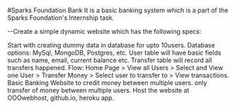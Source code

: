 #Sparks Foundation Bank
It is a basic banking system which is a part of the Sparks Foundation's Internship task.

--Create a simple dynamic website which has the following specs:

Start with creating dummy data in database for upto 10users.
Database options: MySql, MongoDB, Postgres, etc. User table will have basic fields such as name, email, current balance etc. Transfer table will record all transfers happened.
Flow: Home Page > View all Users > Select and View one User > Transfer Money > Select user to transfer to > View transactions.
Basic Banking Website to credit money between multiple users.
only transfer of money between multiple users.
Host the website at OOOwebhost, github.io, heroku app.
